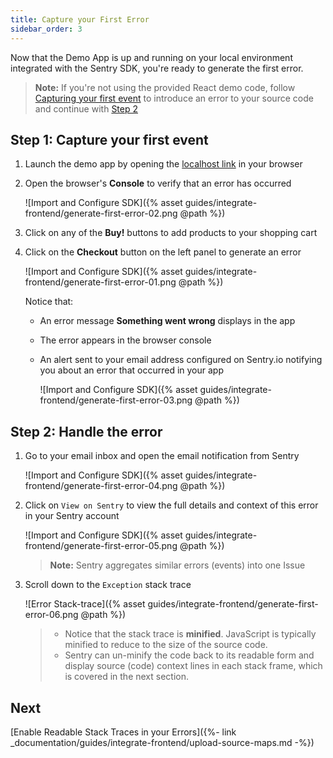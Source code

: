 ```yaml
---
title: Capture your First Error
sidebar_order: 3
---
```


Now that the Demo App is up and running on your local environment integrated with the Sentry SDK, you're ready to generate the first error. 

> **Note:** If you're not using the provided React demo code, follow [Capturing your first event](https://docs.sentry.io/error-reporting/quickstart/?platform=browser) to introduce an error to your source code and continue with [Step 2](#step-2-handle-the-error)

## Step 1: Capture your first event

1. Launch the demo app by opening the [localhost link](http://localhost:5000) in your browser

2. Open the browser's **Console** to verify that an error has occurred

    ![Import and Configure SDK]({% asset guides/integrate-frontend/generate-first-error-02.png @path %})

3. Click on any of the **Buy!** buttons to add products to your shopping cart

4. Click on the **Checkout** button on the left panel to generate an error

    ![Import and Configure SDK]({% asset guides/integrate-frontend/generate-first-error-01.png @path %})

    Notice that:
    * An error message **Something went wrong** displays in the app
    * The error appears in the browser console
    * An alert sent to your email address configured on Sentry.io notifying you about an error that occurred in your app

        ![Import and Configure SDK]({% asset guides/integrate-frontend/generate-first-error-03.png @path %})

## Step 2: Handle the error

1. Go to your email inbox and open the email notification from Sentry

    ![Import and Configure SDK]({% asset guides/integrate-frontend/generate-first-error-04.png @path %})

2. Click on `View on Sentry` to view the full details and context of this error in your Sentry account

    ![Import and Configure SDK]({% asset guides/integrate-frontend/generate-first-error-05.png @path %})
    > **Note:** Sentry aggregates similar errors (events) into one Issue

3. Scroll down to the `Exception` stack trace

    ![Error Stack-trace]({% asset guides/integrate-frontend/generate-first-error-06.png @path %})

    > * Notice that the stack trace is **minified**.  JavaScript is typically minified to reduce to the size of the source code.
    > * Sentry can un-minify the code back to its readable form and display source (code) context lines in each stack frame, which is covered in the next section.

## Next

[Enable Readable Stack Traces in your Errors]({%- link _documentation/guides/integrate-frontend/upload-source-maps.md -%})
